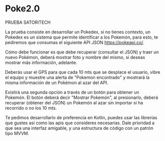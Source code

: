 # Poke2.0
PRUEBA SATORITECH

La prueba consiste en desarrollar un Pokedex, si no tienes contexto, un Pokedex es un sistema que permite identificar a los Pokemón, para esto, te pediremos que consumas el siguiente API JSON https://pokeapi.co/. 

Cómo debe funcionar es que debe recuperar (consultar el JSON) y traer un nuevo Pokémon, deberá mostrar foto y nombre del mismo, si deseas mostrar más información, adelante. 

Deberás usar el GPS para que cada 10 mts que se desplace el usuario, vibre el equipo y muestre una alerta de "Pokemon encontrado" y mostrará la misma información de un Pokémon al azar del API.

Existirá una segunda opción a través de un botón para obtener un Pokemón. El botón deberá decir "Mostrar Pokemón", al presionarlo, deberá recuperar (obtener del JSON) un Pokemón al azar sin importar si ha recorrido o no los 10 mts.

Te pedimos desarrollarlo de preferencia en Kotlin, puedes usar las librerías que gustes así como las apis que consideres necesarias. Dale prioridad a que sea una interfaz amigable, y una estructura de código con un patrón tipo MVVM.

